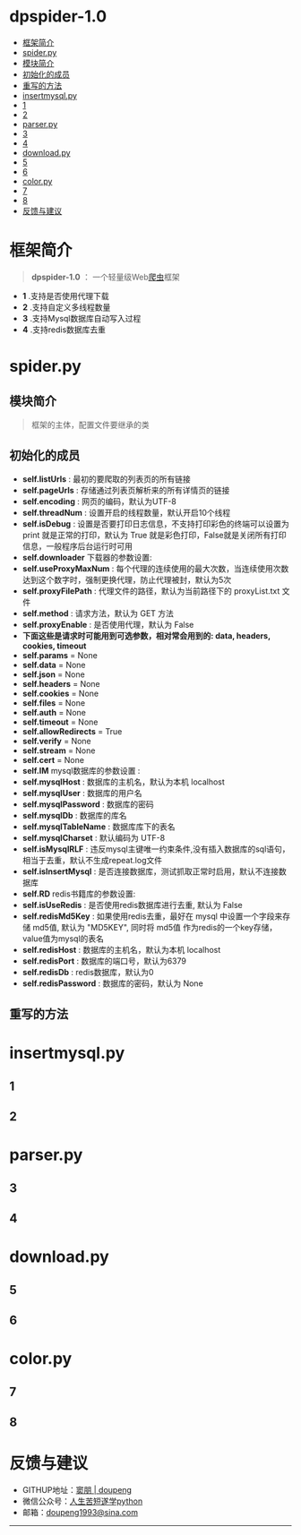 # dpspider-1.0

* [框架简介](#框架简介)
* [spider.py](#spiderpy)
 * [模块简介](#模块简介)
 * [初始化的成员](#初始化的成员)
 * [重写的方法](#重写的方法)
* [insertmysql.py](#insertmysqlpy)
 * [1](#1)
 * [2](#2)
* [parser.py](#parserpy)
 * [3](#3)
 * [4](#4)
* [download.py](#downloadpy)
 * [5](#5)
 * [6](#6)
* [color.py](#colorpy)
 * [7](#7)
 * [8](#8)
* [反馈与建议](#反馈与建议)

# 框架简介

>**dpspider-1.0** ： 一个轻量级Web[爬虫](http://baike.baidu.com/link?url=0HQZpaVPnDxHZnv_cnQBHL5SGLuLOMGa3FstKxUzluN5J39uVRRVya9Ca9Txkh4e9hffRCJG00e6_1k0KY_hzejB3gdtB_v6xqcESvNBTkC)框架
- **1** .支持是否使用代理下载
- **2** .支持自定义多线程数量
- **3** .支持Mysql数据库自动写入过程
- **4** .支持redis数据库去重 

# spider.py

## 模块简介

>框架的主体，配置文件要继承的类

## 初始化的成员

>  
- **self.listUrls** : 最初的要爬取的列表页的所有链接
- **self.pageUrls** : 存储通过列表页解析来的所有详情页的链接
- **self.encoding** : 网页的编码，默认为UTF-8
- **self.threadNum** : 设置开启的线程数量，默认开启10个线程
- **self.isDebug** : 设置是否要打印日志信息，不支持打印彩色的终端可以设置为 print 就是正常的打印，默认为 True 就是彩色打印，False就是关闭所有打印信息，一般程序后台运行时可用
- **self.downloader** 下载器的参数设置:
 - **self.useProxyMaxNum** : 每个代理的连续使用的最大次数，当连续使用次数达到这个数字时，强制更换代理，防止代理被封，默认为5次
 - **self.proxyFilePath** :  代理文件的路径，默认为当前路径下的 proxyList.txt 文件
 - **self.method** : 请求方法，默认为 GET 方法
 - **self.proxyEnable** : 是否使用代理，默认为 False
 - **下面这些是请求时可能用到可选参数，相对常会用到的: data, headers, cookies, timeout**
 - **self.params** = None
 - **self.data** = None
 - **self.json** = None
 - **self.headers** = None
 - **self.cookies** = None
 - **self.files** = None
 - **self.auth** = None
 - **self.timeout** = None
 - **self.allowRedirects** = True
 - **self.verify** = None
 - **self.stream** = None
 - **self.cert** = None
- **self.IM** mysql数据库的参数设置 :
 - **self.mysqlHost** : 数据库的主机名，默认为本机 localhost
 - **self.mysqlUser** : 数据库的用户名
 - **self.mysqlPassword** : 数据库的密码
 - **self.mysqlDb** : 数据库的库名
 - **self.mysqlTableName** : 数据库库下的表名
 - **self.mysqlCharset** : 默认编码为 UTF-8
 - **self.isMysqlRLF** : 违反mysql主键唯一约束条件,没有插入数据库的sql语句，相当于去重，默认不生成repeat.log文件
 - **self.isInsertMysql** : 是否连接数据库，测试抓取正常时启用，默认不连接数据库
- **self.RD** redis书籍库的参数设置:
 - **self.isUseRedis** : 是否使用redis数据库进行去重, 默认为 False
 - **self.redisMd5Key** : 如果使用redis去重，最好在 mysql 中设置一个字段来存储 md5值, 默认为 "MD5KEY", 同时将 md5值 作为redis的一个key存储，value值为mysql的表名
 - **self.redisHost** : 数据库的主机名，默认为本机 localhost
 - **self.redisPort** : 数据库的端口号，默认为6379
 - **self.redisDb** : redis数据库，默认为0
 - **self.redisPassword** : 数据库的密码，默认为 None
 
## 重写的方法
 
# insertmysql.py

## 1

## 2

# parser.py

## 3

## 4

# download.py

## 5

## 6

# color.py

## 7

## 8

# 反馈与建议

- GITHUP地址：[窦朋 | doupeng](https://github.com/doupengs)
- 微信公众号：[人生苦短遂学python](https://mp.weixin.qq.com/mp/homepage?__biz=MzI5MzI5NTQ4Mg==&hid=1&sn=fde1700cb5532eb84d227b1f6ded6838&uin=Njg4NTExNDQw&key=9ed31d4918c154c8f98e46aaf51029e25d006894bd336605c9ea269077414f400da2fd9110bf7810e535c7ca20c6c5b603eab7f647d52d77496e30ce9f13d357022d8408093b3456b3ce82c9a9069ceb&devicetype=Windows+10&version=62030053&lang=zh_CN&winzoom=1)
- 邮箱：<doupeng1993@sina.com>

---------------------------------------------------------

